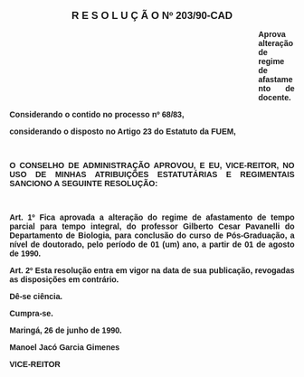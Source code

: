 <BODY>

<B><FONT FACE="Arial" SIZE=4><P ALIGN="CENTER">R E S O L U &Ccedil; &Atilde; O  Nº  203/90-CAD</P>
</FONT><FONT FACE="Arial"><P ALIGN="JUSTIFY"></P><DIR>
<DIR>
<DIR>
<DIR>
<DIR>
<DIR>
<DIR>
<DIR>
<DIR>
<DIR>
<DIR>

<P ALIGN="JUSTIFY">Aprova altera&ccedil;&atilde;o de regime de afastamento de docente.</P>
</B><P ALIGN="JUSTIFY"></P></DIR>
</DIR>
</DIR>
</DIR>
</DIR>
</DIR>
</DIR>
</DIR>
</DIR>
</DIR>
</DIR>

<P ALIGN="JUSTIFY">Considerando o contido no <B>processo nº 68/83</B>,</P>
<P ALIGN="JUSTIFY">considerando o disposto no Artigo 23 do Estatuto da FUEM,</P>
<P ALIGN="JUSTIFY"></P>
<P ALIGN="JUSTIFY">&nbsp;</P>
<B><P ALIGN="JUSTIFY">O CONSELHO DE ADMINISTRA&Ccedil;&Atilde;O APROVOU, E EU, VICE-REITOR, NO USO DE MINHAS ATRIBUI&Ccedil;&Otilde;ES ESTATUT&Aacute;RIAS E REGIMENTAIS SANCIONO A SEGUINTE RESOLU&Ccedil;&Atilde;O:</P>
<P ALIGN="JUSTIFY"></P>
<P ALIGN="JUSTIFY">&nbsp;</P>
<P ALIGN="JUSTIFY">Art. 1º  </B>Fica aprovada a altera&ccedil;&atilde;o do regime de afastamento de tempo parcial para tempo integral, do professor <B>Gilberto Cesar Pavanelli </B>do Departamento de Biologia, para conclus&atilde;o do curso de P&oacute;s-Gradua&ccedil;&atilde;o, a n&iacute;vel de doutorado, pelo per&iacute;odo de 01 (um) ano, a partir de 01 de agosto de 1990.</P>
<B><P ALIGN="JUSTIFY">Art. 2º  </B>Esta resolu&ccedil;&atilde;o entra em vigor na data de sua publica&ccedil;&atilde;o, revogadas as disposi&ccedil;&otilde;es em contr&aacute;rio.</P>
<P ALIGN="JUSTIFY"> D&ecirc;-se ci&ecirc;ncia.</P>
<P ALIGN="JUSTIFY">Cumpra-se.</P>
<P ALIGN="JUSTIFY">Maring&aacute;, 26 de junho de 1990.</P>
<P ALIGN="JUSTIFY"></P>
<B><P ALIGN="JUSTIFY">Manoel Jac&oacute; Garcia Gimenes</P>
</B><P>VICE-REITOR</P></FONT></BODY>
